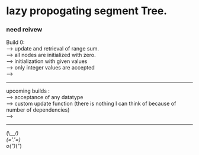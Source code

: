 # lazy propogating segment Tree.
### need reivew

Build 0: <br>
--> update and retrieval of range sum.<br>
--> all nodes are initialized with zero.<br>
--> initialization with given values <br>
--> only integer values are accepted<br>
--> 
***
upcoming builds :<br>
--> acceptance of any datatype<br>
--> custom update function (there is nothing I can think of because of number of dependencies)<br>
--> 


*** 


(\\___/) <br>
(='.'=) <br>
o(")_(")<br>